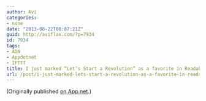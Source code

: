 ```yaml
---
author: Avi
categories:
- none
date: "2013-08-22T08:07:21Z"
guid: http://aviflax.com/?p=7934
id: 7934
tags:
- ADN
- Appdotnet
- IFTTT
title: I just marked “Let’s Start a Revolution” as a favorite in Readability. http://www.readability.com/articles/cfqzbugl
url: /post/i-just-marked-lets-start-a-revolution-as-a-favorite-in-readability-httpwww-readability-comarticlescfqzbugl/
---
```

(Originally published [on App.net](http://alpha.app.net/aviflax/post/9570125).)